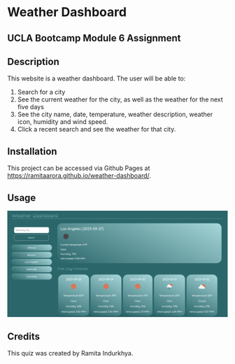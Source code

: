# Weather Dashboard

## UCLA Bootcamp Module 6 Assignment

## Description

This website is a weather dashboard. The user will be able to:

1. Search for a city
2. See the current weather for the city, as well as the weather for the next five days
3. See the city name, date, temperature, weather description, weather icon, humidity and wind speed.
4. Click a recent search and see the weather for that city.

## Installation

This project can be accessed via Github Pages at https://ramitaarora.github.io/weather-dashboard/.

## Usage

<img src="./assets/images/weather-screenshot.png" alt="weather-screenshot"/>

## Credits

This quiz was created by Ramita Indurkhya.